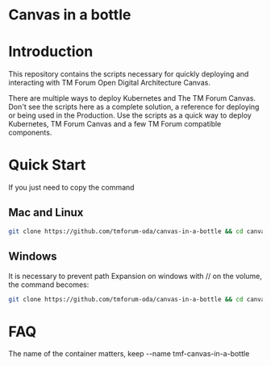 # Canvas in a bottle

# Introduction

This repository contains the scripts necessary for quickly deploying and interacting with TM Forum Open Digital Architecture Canvas.

There are multiple ways to deploy Kubernetes and The TM Forum Canvas. Don't see the scripts here as a complete solution, a reference for deploying or being used in the Production. Use the scripts as a quick way to deploy Kubernetes, TM Forum Canvas and a few TM Forum compatible components.

# Quick Start

If you just need to copy the command

## Mac and Linux

```sh
git clone https://github.com/tmforum-oda/canvas-in-a-bottle && cd canvas-in-a-bottle && docker run --rm --name tmf-canvas-in-a-bottle -p 30303:8001 -p 3000:3000 -v /var/run/docker.sock:/var/run/docker.sock -it tmforumodacanvas:canvas-in-a-bottle
```

## Windows

It is necessary to prevent path Expansion on windows with // on the volume, the command becomes:

```sh
git clone https://github.com/tmforum-oda/canvas-in-a-bottle && cd canvas-in-a-bottle && docker run --rm --name tmf-canvas-in-a-bottle -p 30303:8001 -p 3000:3000 -v //var/run/docker.sock:/var/run/docker.sock -it tmforumodacanvas:canvas-in-a-bottle
```

# 
 
# FAQ

The name of the container matters, keep --name tmf-canvas-in-a-bottle
